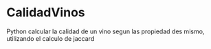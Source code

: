 # CalidadVinos
Python calcular la calidad de un vino segun las propiedad des mismo, utilizando el calculo de jaccard
